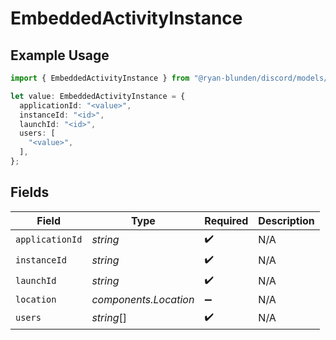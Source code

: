 # EmbeddedActivityInstance

## Example Usage

```typescript
import { EmbeddedActivityInstance } from "@ryan-blunden/discord/models/components";

let value: EmbeddedActivityInstance = {
  applicationId: "<value>",
  instanceId: "<id>",
  launchId: "<id>",
  users: [
    "<value>",
  ],
};
```

## Fields

| Field                 | Type                  | Required              | Description           |
| --------------------- | --------------------- | --------------------- | --------------------- |
| `applicationId`       | *string*              | :heavy_check_mark:    | N/A                   |
| `instanceId`          | *string*              | :heavy_check_mark:    | N/A                   |
| `launchId`            | *string*              | :heavy_check_mark:    | N/A                   |
| `location`            | *components.Location* | :heavy_minus_sign:    | N/A                   |
| `users`               | *string*[]            | :heavy_check_mark:    | N/A                   |